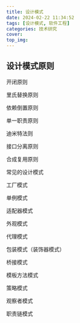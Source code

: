 ```yaml
---
title: 设计模式
date: 2024-02-22 11:34:52
tags: [设计模式, 软件工程]
categories: 技术研究
cover:
top_img:
---
```

## 设计模式原则

开闭原则

里氏替换原则

依赖倒置原则

单一职责原则

迪米特法则

接口分离原则

合成复用原则



常见的设计模式

工厂模式

单例模式

适配器模式

外观模式

代理模式

包装模式（装饰器模式）

桥接模式

模板方法模式

策略模式

观察者模式

职责链模式
